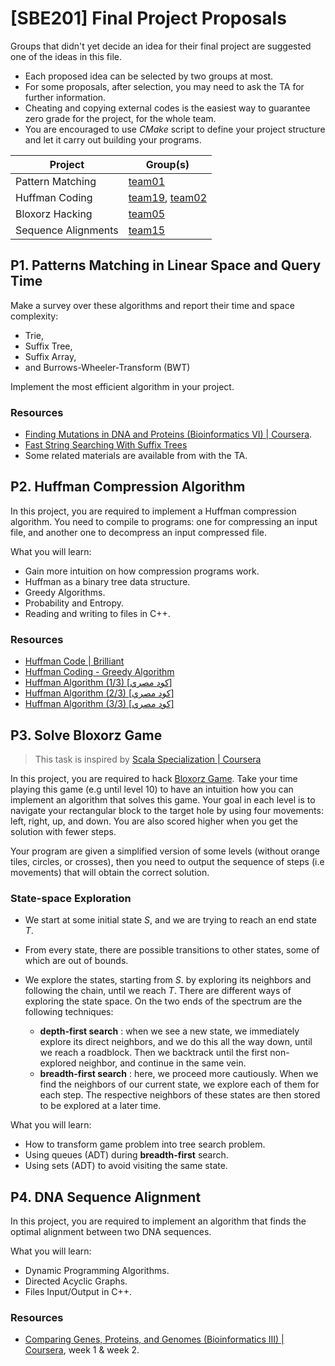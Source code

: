 # \[SBE201\] Final Project Proposals

Groups that didn't yet decide an idea for their final project are suggested one of the ideas in this file.

* Each proposed idea can be selected by two groups at most.
* For some proposals, after selection, you may need to ask the TA for further information.
* Cheating and copying external codes is the easiest way to guarantee zero grade for the project, for the whole team.
* You are encouraged to use *CMake* script to define your project structure and let it carry out building your programs.

| Project | Group(s) |
|----------|----------|
| Pattern Matching | [team01](https://github.com/orgs/sbme-tutorials/teams/sbe201-team01)  |
| Huffman Coding | [team19](https://github.com/orgs/sbme-tutorials/teams/sbe201-team19), [team02](https://github.com/orgs/sbme-tutorials/teams/sbe201-team02) |
| Bloxorz Hacking | [team05](https://github.com/orgs/sbme-tutorials/teams/sbe201-team05) |
| Sequence Alignments | [team15](https://github.com/orgs/sbme-tutorials/teams/sbe201-team15-1) |


## P1. Patterns Matching in Linear Space and Query Time

Make a survey over these algorithms and report their time and space complexity:

* Trie,
* Suffix Tree,
* Suffix Array,
* and Burrows-Wheeler-Transform (BWT)

Implement the most efficient algorithm in your project.

### Resources

* [Finding Mutations in DNA and Proteins (Bioinformatics VI) \| Coursera](https://www.coursera.org/learn/dna-mutations).
* [Fast String Searching With Suffix Trees](http://marknelson.us/1996/08/01/suffix-trees/)
* Some related materials are available from with the TA.

## P2. Huffman Compression Algorithm

In this project, you are required to implement a Huffman compression algorithm. You need to compile to programs: one for compressing an input file, and another one to decompress an input compressed file.

What you will learn:

* Gain more intuition on how compression programs work.
* Huffman as a binary tree data structure.
* Greedy Algorithms.
* Probability and Entropy.
* Reading and writing to files in C++.

### Resources

* [Huffman Code \| Brilliant](https://brilliant.org/wiki/huffman-encoding/)
* [Huffman Coding - Greedy Algorithm](https://www.youtube.com/watch?v=dM6us854Jk0)
* [Huffman Algorithm \(1/3\) \[كود مصري\]](https://www.youtube.com/watch?v=eP3FzXc1K3g)
* [Huffman Algorithm \(2/3\) \[كود مصري\]](https://www.youtube.com/watch?v=LplgowaCY4c)
* [Huffman Algorithm \(3/3\) \[كود مصري\]](https://www.youtube.com/watch?v=Y5SWDAIZ0sQ)

## P3. Solve Bloxorz Game

> This task is inspired by [Scala Specialization \| Coursera](https://www.coursera.org/specializations/scala)

In this project, you are required to hack [Bloxorz Game](http://www.coolmath-games.com/0-bloxorz). Take your time playing this game (e.g until level 10) to have an intuition how you can implement an algorithm that solves this game. Your goal in each level is to navigate your rectangular block to the target hole by using four movements: left, right, up, and down. You are also scored higher when you get the solution with fewer steps.

Your program are given a simplified version of some levels (without orange tiles, circles, or crosses), then you need to output the sequence of steps (i.e movements) that will obtain the correct solution.

### State-space Exploration

* We start at some initial state *S*, and we are trying to reach an end state *T*.
* From every state, there are possible transitions to other states, some of which are out of bounds.
* We explore the states, starting from *S*. by exploring its neighbors and following the chain, until we reach *T*. There are different ways of exploring the state space. On the two ends of the spectrum are the following techniques:
    
    * **depth-first search** : when we see a new state, we immediately explore its direct neighbors, and we do this all the way down, until we reach a roadblock. Then we backtrack until the first non-explored neighbor, and continue in the same vein.
    * **breadth-first search** : here, we proceed more cautiously. When we find the neighbors of our current state, we explore each of them for each step. The respective neighbors of these states are then stored to be explored at a later time.

What you will learn:

* How to transform game problem into tree search problem.
* Using queues (ADT) during **breadth-first** search.
* Using sets (ADT) to avoid visiting the same state.

## P4. DNA Sequence Alignment

In this project, you are required to implement an algorithm that finds the optimal alignment between two DNA sequences.


What you will learn:

* Dynamic Programming Algorithms.
* Directed Acyclic Graphs.
* Files Input/Output in C++.

### Resources

* [Comparing Genes, Proteins, and Genomes (Bioinformatics III) \| Coursera](https://www.coursera.org/learn/comparing-genomes), week 1 \& week 2.
